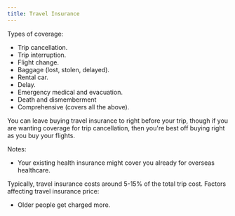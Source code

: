 ```yaml
---
title: Travel Insurance
---
```


Types of coverage:
- Trip cancellation.
- Trip interruption.
- Flight change.
- Baggage (lost, stolen, delayed).
- Rental car.
- Delay.
- Emergency medical and evacuation.
- Death and dismemberment
- Comprehensive (covers all the above).

You can leave buying travel insurance to right before your trip, though if you are wanting coverage for trip cancellation, then you're best off buying right as you buy your flights.

Notes:
- Your existing health insurance might cover you already for overseas healthcare.

Typically, travel insurance costs around 5-15% of the total trip cost. Factors affecting travel insurance price:
- Older people get charged more.
